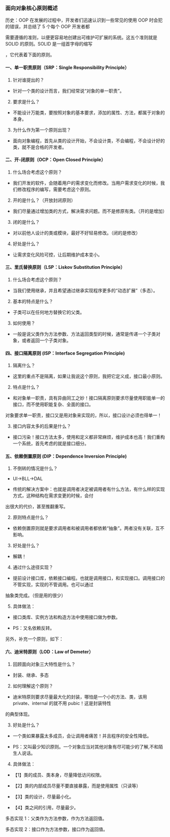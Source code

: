 ### 面向对象核心原则概述

历史：OOP 在发展的过程中，开发者们迅速认识到一些常见的使用 OOP 时会犯的错误，并总结了 5 个每个 OOP 开发者都

需要遵循的准则，以便更容易地创建出可维护可扩展的系统。这五个准则就是 SOLID 的原则。SOLID 是一组首字母的缩写

，它代表着下面的原则。

#### 一、单一职责原则（SRP：Single Responsibility Principle）

1. 针对谁提出的？

- 针对一个类的设计而言，我们经常说“对象的单一职责”。

2. 要求是什么？

- 不能设计万能类，要按照对象的基本要求，添加的属性、方法，都属于对象的本身。

3. 为什么作为第一个原则出现？

- 面向对象编程，首先从类的设计开始，不会设计类，不会编程，不会设计好的类，就不是合格的开发者。

#### 二、开-闭原则（OCP：Open Closed Principle）

1. 什么场合考虑这个原则？

- 我们开发的软件，会随着用户的需求变化而修改。当用户需求变化的时候，我们修改程序的编写，需要考虑这个原则。

2. 开的是什么？（开放封闭原则）

- 我们尽量通过增加类的方式，解决需求问题。而不是修原有类。（开的是增加）

3. 闭的是什么？

- 对以前他人设计的类或模块，最好不好轻易修改。（闭的是修改）

4. 好处是什么？

- 让需求变化风险可控，让后期维护成本变小。

#### 三、里氏替换原则（LSP：Liskov Substitution Principle）

1. 什么场合考虑这个原则？

- 当我们使用继承，并且希望通过继承实现程序更多的“动态扩展”（多态）。

2. 基本的特点是什么？

- 子类可以在任何地方替换它的父类。

3. 如何使用？

- 一般是说父类作为方法参数、方法返回类型的时候，通常是传递一个子类对象，或者返回一个子类对象。

#### 四、接口隔离原则 (ISP：Interface Segregation Principle)

1. 隔离什么？

- 这里的重点不是隔离，如果让我说这个原则，我把它定义成，接口最小原则。

2. 特点是什么？

- 和对象单一职责，具有异曲同工之妙！接口隔离原则要求尽量使用职能单一的接口，而不使用职能复杂、全面的接口。

对象要求单一职责，接口又是用对象来实现的，所以，接口设计必须也得单一！

3. 接口内容太多的后果是什么？

- 接口污染！接口方法太多，使用和定义都非常麻烦，维护成本也高！我们重构一个系统，首先考虑的就是接口细分。

#### 五、依赖倒置原则 (DIP：Dependence Inversion Principle)

1. 不倒转的情况是什么？

- UI->BLL->DAL

- 传统的解决方案中：也就是调用者决定被调用者有什么方法，有什么样的实现方式，这种结构在需求变更的时候，会付

出很大的代价，甚至推翻重写。

2. 原则特点是什么？

- 依赖倒置原则就是要求调用者和被调用者都依赖“抽象”。两者没有关联，互不影响。

3. 好处是什么？

- 解耦！

4. 通过什么途径实现？

- 提前设计接口库，依赖接口编程。也就是调用接口，和实现接口。调用接口的不管实现，实现的不管调用。也可以通过

抽象类完成。（但是用的很少）

5. 具体做法：

- 接口类库、实例方法和构造方法中使用接口做为参数。

- PS：又名依赖反转。

另外，补充一个原则，如下：

#### 六、迪米特原则（LOD：Law of Demeter）

1. 回顾面向对象三大特性是什么？

- 封装、继承、多态

2. 如何理解这个原则？

- 迪米特原则要求尽量最大化的封装，哪怕是一个小的方法、类，该用 private、internal 的就不用 pubic！这是封装特性

的典型体现。

3. 好处是什么？

- 一个类如果暴露太多成员，会让调用者痛苦！并且程序的安全性降低。

- PS：又叫最少知识原则。一个对象应当对其他对象有尽可能少的了解,不和陌生人说话。

4. 具体做法：

- 【1】类的成员、类本身，尽量降低访问权限。

- 【2】类的内部成员尽量不要直接暴露，而是使用属性（只读等）

- 【3】类的设计，尽量最小化。

- 【4】类之间的引用，尽量最少。

多态实现 1：父类作为方法参数，作为方法返回值。

多态实现 2：接口作为方法参数，接口作为返回值。
